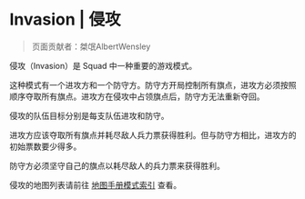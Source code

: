 # Invasion | 侵攻

> 页面贡献者：桀氓AlbertWensley

侵攻（Invasion）是 Squad 中一种重要的游戏模式。

这种模式有一个进攻方和一个防守方。防守方开局控制所有旗点，进攻方必须按照顺序夺取所有旗点。进攻方在侵攻中占领旗点后，防守方无法重新夺回。

侵攻的队伍目标分别是每支队伍进攻和防守。

进攻方应该夺取所有旗点并耗尽敌人兵力票获得胜利。但与防守方相比，进攻方的初始票数要少得多。

防守方必须坚守自己的旗点以耗尽敌人的兵力票来获得胜利。

侵攻的地图列表请前往 [地图手册模式索引](/map/mode#invasion) 查看。